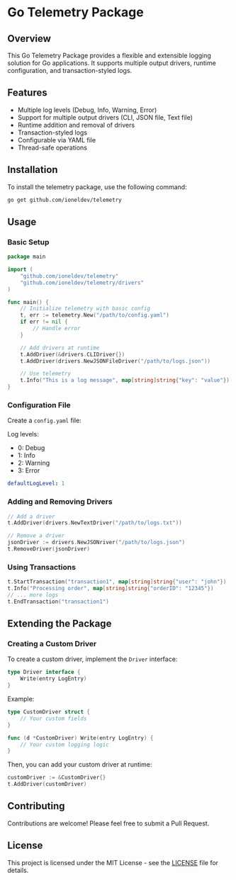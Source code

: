 # Go Telemetry Package

## Overview

This Go Telemetry Package provides a flexible and extensible logging solution for Go applications. It supports multiple output drivers, runtime configuration, and transaction-styled logs.

## Features

- Multiple log levels (Debug, Info, Warning, Error)
- Support for multiple output drivers (CLI, JSON file, Text file)
- Runtime addition and removal of drivers
- Transaction-styled logs
- Configurable via YAML file
- Thread-safe operations

## Installation

To install the telemetry package, use the following command:

```bash
go get github.com/ioneldev/telemetry
```

## Usage

### Basic Setup

```go
package main

import (
    "github.com/ioneldev/telemetry"
    "github.com/ioneldev/telemetry/drivers"
)

func main() {
    // Initialize telemetry with basic config
    t, err := telemetry.New("/path/to/config.yaml")
    if err != nil {
        // Handle error
    }

    // Add drivers at runtime
    t.AddDriver(&drivers.CLIDriver{})
    t.AddDriver(drivers.NewJSONFileDriver("/path/to/logs.json"))

    // Use telemetry
    t.Info("This is a log message", map[string]string{"key": "value"})
}
```

### Configuration File

Create a `config.yaml` file:

Log levels:
- 0: Debug
- 1: Info
- 2: Warning
- 3: Error

```yaml
defaultLogLevel: 1
```

### Adding and Removing Drivers

```go
// Add a driver
t.AddDriver(drivers.NewTextDriver("/path/to/logs.txt"))

// Remove a driver
jsonDriver := drivers.NewJSONriver("/path/to/logs.json")
t.RemoveDriver(jsonDriver)
```

### Using Transactions

```go
t.StartTransaction("transaction1", map[string]string{"user": "john"})
t.Info("Processing order", map[string]string{"orderID": "12345"})
// ... more logs
t.EndTransaction("transaction1")
```

## Extending the Package

### Creating a Custom Driver

To create a custom driver, implement the `Driver` interface:

```go
type Driver interface {
    Write(entry LogEntry)
}
```

Example:

```go
type CustomDriver struct {
    // Your custom fields
}

func (d *CustomDriver) Write(entry LogEntry) {
    // Your custom logging logic
}
```

Then, you can add your custom driver at runtime:

```go
customDriver := &CustomDriver{}
t.AddDriver(customDriver)
```

## Contributing

Contributions are welcome! Please feel free to submit a Pull Request.

## License

This project is licensed under the MIT License - see the [LICENSE](LICENSE) file for details.
